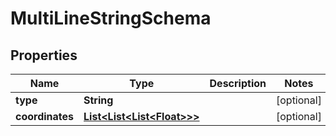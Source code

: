 
# MultiLineStringSchema

## Properties
Name | Type | Description | Notes
------------ | ------------- | ------------- | -------------
**type** | **String** |  |  [optional]
**coordinates** | [**List&lt;List&lt;List&lt;Float&gt;&gt;&gt;**](List.md) |  |  [optional]



